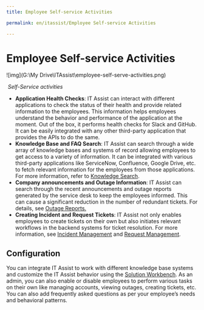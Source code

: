 ```yaml
---
title: Employee Self-service Activities

permalink: en/itassist/Employee Self-service Activities

---
```


# Employee Self-service Activities



![img](G:\My Drive\ITAssist\employee-self-serve-activities.png)

​																*Self-Service activities*

- **Application Health Checks**: IT Assist can interact with different applications to check the status of their health and provide related information to the employees. This information helps employees understand the behavior and performance of the application at the moment. Out of the box, it performs health checks for Slack and GitHub. It can be easily integrated with any other third-party application that provides the APIs to do the same.
- **Knowledge Base and FAQ Search**: IT Assist can search through a wide array of knowledge bases and systems of record allowing employees to get access to a variety of information. It can be integrated with various third-party applications like ServiceNow, Confluence, Google Drive, etc. to fetch relevant information for the employees from those applications. For more information, refer to [Knowledge Search](https://docs.google.com/document/d/1O_NP0HgupKwLae216EHm5madwR-Xk2dO/edit#bookmark=id.q820drbeovuz).
- **Company announcements and Outage Information**: IT Assist can search through the recent announcements and outage reports generated by the service desk to keep the employees informed. This can cause a significant reduction in the number of redundant tickets. For details, see [Outage Reports.](https://docs.google.com/document/d/1O_NP0HgupKwLae216EHm5madwR-Xk2dO/edit#bookmark=id.gw8qdqzpr10)
- **Creating Incident and Request Tickets**: IT Assist not only enables employees to create tickets on their own but also initiates relevant workflows in the backend systems for ticket resolution. For more information, see [Incident Management](https://docs.google.com/document/d/1O_NP0HgupKwLae216EHm5madwR-Xk2dO/edit#bookmark=id.rhrhmstplo8j) and [Request Management](https://docs.google.com/document/d/1O_NP0HgupKwLae216EHm5madwR-Xk2dO/edit#bookmark=id.5yqbx9r9j0vf). 

## Configuration

You can integrate IT Assist to work with different knowledge base systems and customize the IT Assist behavior using the [Solution Workbench](https://docs.google.com/document/d/1O_NP0HgupKwLae216EHm5madwR-Xk2dO/edit#heading=h.padn9r1w3g5k). As an admin, you can also enable or disable employees to perform various tasks on their own like managing accounts, viewing outages, creating tickets, etc. You can also add frequently asked questions as per your employee’s needs and behavioral patterns.
